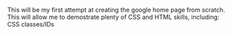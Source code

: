 This will be my first attempt at creating the google home page from scratch.
This will allow me to demostrate plenty of CSS and HTML skills, including:
CSS classes/IDs
